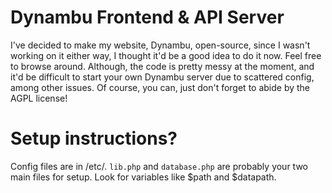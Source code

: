 # Dynambu Frontend & API Server

I've decided to make my website, Dynambu, open-source, since I wasn't working on it either way, I thought it'd be a good idea to do it now. Feel free to browse around. Although, the code is pretty messy at the moment, and it'd be difficult to start your own Dynambu server due to scattered config, among other issues. Of course, you can, just don't forget to abide by the AGPL license!

# Setup instructions?

Config files are in /etc/. `lib.php` and `database.php` are probably your two main files for setup. Look for variables like $path and $datapath.
